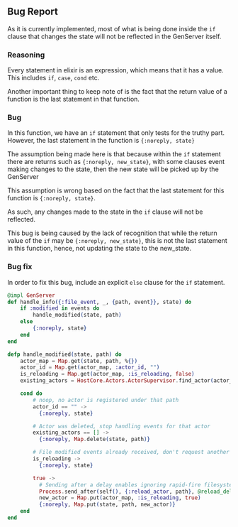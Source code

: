 ## Bug Report

As it is currently implemented, most of what is being done inside the `if` clause that changes the state will not be reflected in the GenServer itself.

### Reasoning

Every statement in elixir is an expression, which means that it has a value. This includes `if`, `case`, `cond` etc.

Another important thing to keep note of is the fact that the return value of a function is the last statement in that function.

### Bug

In this function, we have an `if` statement that only tests for the truthy part. However, the last statement in the function is `{:noreply, state}`

The assumption being made here is that because within the `if` statement there are returns such as `{:noreply, new_state}`, with some clauses event making changes to the state, then the new state will be picked up by the GenServer

This assumption is wrong based on the fact that the last statement for this function is `{:noreply, state}`.

As such, any changes made to the state in the `if` clause will not be reflected.

This bug is being caused by the lack of recognition that while the return value of the `if` may be `{:noreply, new_state}`, this is not the last statement in this function, hence, not updating the state to the new_state.

### Bug fix

In order to fix this bug, include an explicit `else` clause for the `if` statement.

```elixir
@impl GenServer
def handle_info({:file_event, _, {path, event}}, state) do
    if :modified in events do
        handle_modified(state, path)
    else
        {:noreply, state}
    end
end

defp handle_modified(state, path) do
    actor_map = Map.get(state, path, %{})
    actor_id = Map.get(actor_map, :actor_id, "")
    is_reloading = Map.get(actor_map, :is_reloading, false)
    existing_actors = HostCore.Actors.ActorSupervisor.find_actor(actor_id)

    cond do
        # noop, no actor is registered under that path
        actor_id == "" ->
          {:noreply, state}

        # Actor was deleted, stop handling events for that actor
        existing_actors == [] ->
          {:noreply, Map.delete(state, path)}

        # File modified events already received, don't request another reload
        is_reloading ->
          {:noreply, state}

        true ->
          # Sending after a delay enables ignoring rapid-fire filesystem events
          Process.send_after(self(), {:reload_actor, path}, @reload_delay_ms)
          new_actor = Map.put(actor_map, :is_reloading, true)
          {:noreply, Map.put(state, path, new_actor)}
    end
end

```
